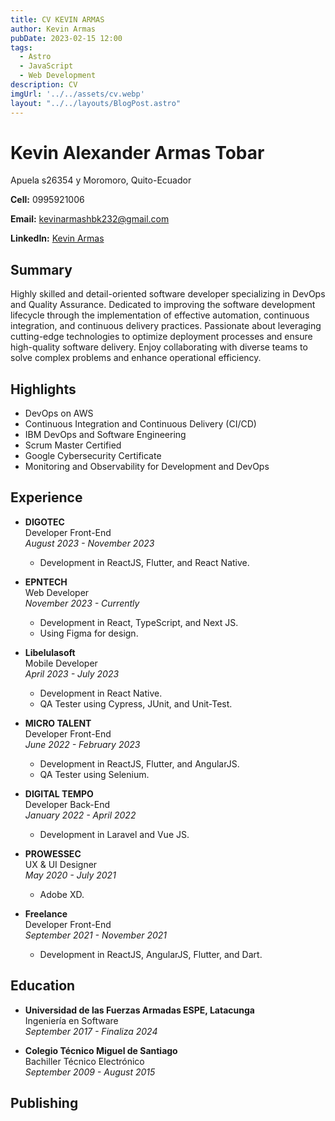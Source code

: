 ```yaml
---
title: CV KEVIN ARMAS
author: Kevin Armas
pubDate: 2023-02-15 12:00
tags:
  - Astro
  - JavaScript
  - Web Development
description: CV 
imgUrl: '../../assets/cv.webp'
layout: "../../layouts/BlogPost.astro"
---
```


# Kevin Alexander Armas Tobar
Apuela s26354 y Moromoro, Quito-Ecuador

**Cell:** 0995921006

**Email:** [kevinarmashbk232@gmail.com](kevinarmashbk232@gmail.com)

**LinkedIn:** [Kevin Armas](https://www.linkedin.com/in/kevin-armas-b39830267/)

## Summary

Highly skilled and detail-oriented software developer specializing in DevOps and Quality Assurance. Dedicated to improving the software development lifecycle through the implementation of effective automation, continuous integration, and continuous delivery practices. Passionate about leveraging cutting-edge technologies to optimize deployment processes and ensure high-quality software delivery. Enjoy collaborating with diverse teams to solve complex problems and enhance operational efficiency.


## Highlights

- DevOps on AWS
- Continuous Integration and Continuous Delivery (CI/CD)
- IBM DevOps and Software Engineering
- Scrum Master Certified
- Google Cybersecurity Certificate
- Monitoring and Observability for Development and DevOps

## Experience


- **DIGOTEC**  
  Developer Front-End  
  *August 2023 - November 2023*  
  - Development in ReactJS, Flutter, and React Native.

- **EPNTECH**  
  Web Developer  
  *November 2023 - Currently*  
  - Development in React, TypeScript, and Next JS.
  - Using Figma for design.

- **Libelulasoft**  
  Mobile Developer  
  *April 2023 - July 2023*  
  - Development in React Native.
  - QA Tester using Cypress, JUnit, and Unit-Test.

- **MICRO TALENT**  
  Developer Front-End  
  *June 2022 - February 2023*  
  - Development in ReactJS, Flutter, and AngularJS.
  - QA Tester using Selenium.

- **DIGITAL TEMPO**  
  Developer Back-End  
  *January 2022 - April 2022*  
  - Development in Laravel and Vue JS.

- **PROWESSEC**  
  UX & UI Designer  
  *May 2020 - July 2021*  
  - Adobe XD.

- **Freelance**  
  Developer Front-End  
  *September 2021 - November 2021*  
  - Development in ReactJS, AngularJS, Flutter, and Dart.
## Education

- **Universidad de las Fuerzas Armadas ESPE, Latacunga**  
  Ingeniería en Software  
  *September 2017 - Finaliza 2024*

- **Colegio Técnico Miguel de Santiago**  
  Bachiller Técnico Electrónico  
  *September 2009 - August 2015*
## Publishing


